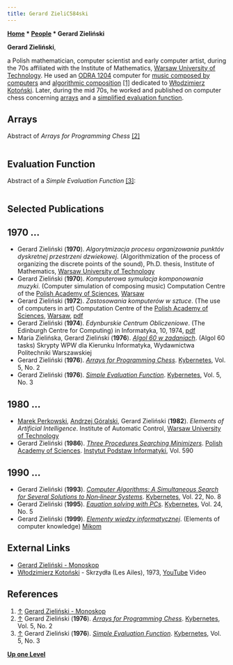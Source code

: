 ```yaml
---
title: Gerard ZieliC584ski
---
```

**[Home](Home "Home") * [People](People "People") * Gerard Zieliński**

**Gerard Zieliński**,

a Polish mathematician, computer scientist and early computer artist, during the 70s affiliated with the Institute of Mathematics, [Warsaw University of Technology](https://en.wikipedia.org/wiki/Warsaw_University_of_Technology).
He used an [ODRA 1204](https://en.wikipedia.org/wiki/Odra_%28computer%29) computer for [music composed by computers](https://en.wikipedia.org/wiki/Computer_music#Music_composed_and_performed_by_computers) and [algorithmic composition](https://en.wikipedia.org/wiki/Algorithmic_composition) <a id="cite-note-1" href="#cite-ref-1">[1]</a> dedicated to [Włodzimierz Kotoński](https://en.wikipedia.org/wiki/W%C5%82odzimierz_Koto%C5%84ski). Later, during the mid 70s, he worked and published on computer chess concerning [arrays](Array "Array") and a [simplified evaluation function](Simplified_Evaluation_Function "Simplified Evaluation Function").

## Arrays

Abstract of *Arrays for Programming Chess* <a id="cite-note-2" href="#cite-ref-2">[2]</a>

```C++A computer program depends strongly on [data structures](Data "Data") processed by it. For time optimization it is often sufficient to change only the data structures. There are 5 parts to a typical chess program: Game manager, [legal moves generator](Move_Generation "Move Generation"), [evaluation function](Evaluation "Evaluation"), [openings library](Opening_Book "Opening Book") and [algorithm for endings](Endgame_Tablebases "Endgame Tablebases"). [Arrays](Array "Array") play an important role in game managing, generating proper moves and evaluating the position. A properly chosen array form improves computer chess. 

```

## Evaluation Function

Abstract of a *Simple Evaluation Function* <a id="cite-note-3" href="#cite-ref-3">[3]</a>:

```C++The quality of chess programs is based on [tree searching](Search "Search") ; this limits computer chess development. Modern improvements are possible mainly by applying new concepts in a heuristic [evaluation](Evaluation "Evaluation") of a [chess position](Chess_Position "Chess Position"). While seeking optimal partial solutions to obtain general solutions, one is led to huge programs that solve only a small part of a chess problem. It seems that an optimistic approach is to look for a conceptionally simple and general [evaluation function](Evaluation_Function "Evaluation Function") which can be [improved](Automated_Tuning "Automated Tuning") by using a computer.

```

## Selected Publications

## 1970 ...

- Gerard Zieliński (**1970**). *Algorytmizacja procesu organizowania punktóv dyskretnej przestrzeni dzwiekowej*. (Algorithmization of the process of organizing the discrete points of the sound), Ph.D. thesis, Institute of Mathematics, [Warsaw University of Technology](https://en.wikipedia.org/wiki/Warsaw_University_of_Technology)
- Gerard Zieliński (**1970**). *Komputerowa symulacja komponowania muzyki*. (Computer simulation of composing music) Computation Centre of the [Polish Academy of Sciences](https://en.wikipedia.org/wiki/Polish_Academy_of_Sciences), [Warsaw](https://en.wikipedia.org/wiki/Warsaw)
- Gerard Zieliński (**1972**). *Zastosowania komputerów w sztuce*. (The use of computers in art) Computation Centre of the [Polish Academy of Sciences](https://en.wikipedia.org/wiki/Polish_Academy_of_Sciences), [Warsaw](https://en.wikipedia.org/wiki/Warsaw), [pdf](http://monoskop.org/images/3/35/Zielinski_Gerard_1972_Zastosowania_komputerow_w_sztuce.pdf)
- Gerard Zieliński (**1974**). *Edynburskie Centrum Obliczeniowe*. (The Edinburgh Centre for Computing) in Informatyka, 10, 1974, [pdf](http://delibra.bg.polsl.pl/Content/3890/Nr%2010_74.pdf)
- Maria Zielińska, Gerard Zieliński (**1976**). *[Algol 60 w zadaniach](https://integro.uph.edu.pl/integro/271800286988/zielinska-maria/algol-60-w-zadaniach)*. (Algol 60 tasks) Skrypty WPW dla Kierunku Informatyka, Wydawnictwa Politechniki Warszawskiej
- Gerard Zieliński (**1976**). *[Arrays for Programming Chess](https://www.emerald.com/insight/content/doi/10.1108/eb005412/full/html)*. [Kybernetes](https://www.emerald.com/insight/publication/issn/0368-492X), Vol. 5, No. 2
- Gerard Zieliński (**1976**). *[Simple Evaluation Function](https://www.emerald.com/insight/content/doi/10.1108/eb005425/full/html)*. [Kybernetes](https://www.emerald.com/insight/publication/issn/0368-492X), Vol. 5, No. 3

## 1980 ...

- [Marek Perkowski](https://scholar.google.com/citations?user=kbepCxoAAAAJ&hl=en), [Andrzej Góralski](https://pl.wikipedia.org/wiki/Andrzej_G%C3%B3ralski), Gerard Zieliński (**1982**). *Elements of Artificial Intelligence*. Institute of Automatic Control, [Warsaw University of Technology](https://en.wikipedia.org/wiki/Warsaw_University_of_Technology)
- Gerard Zieliński (**1986**). *[Three Procedures Searching Minimizers](https://www.worldcat.org/title/three-procedures-searching-minimizers/oclc/46058427)*. [Polish Academy of Sciences](https://en.wikipedia.org/wiki/Polish_Academy_of_Sciences). [Instytut Podstaw Informatyki](https://pl.wikipedia.org/wiki/Instytut_Podstaw_Informatyki_PAN), Vol. 590

## 1990 ...

- Gerard Zieliński (**1993**). *[Computer Algorithms: A Simultaneous Search for Several Solutions to Non‐linear Systems](https://www.emerald.com/insight/content/doi/10.1108/eb006006/full/html)*. [Kybernetes](https://www.emerald.com/insight/publication/issn/0368-492X), Vol. 22, No. 8
- Gerard Zieliński (**1995**). *[Equation solving with PCs](https://www.emerald.com/insight/content/doi/10.1108/03684929510091526/full/html)*. [Kybernetes](https://www.emerald.com/insight/publication/issn/0368-492X), Vol. 24, No. 5
- Gerard Zieliński (**1999**). *[Elementy wiedzy informatycznej](https://merlin.pl/elementy-wiedzy-informatycznej-gerard-zielinski/1415104/)*. (Elements of computer knowledge) [Mikom](http://pl.wikipedia.org/wiki/MIKOM)

## External Links

- [Gerard Zieliński - Monoskop](https://monoskop.org/Gerard_Zieli%C5%84ski)
- [Włodzimierz Kotoński](https://en.wikipedia.org/wiki/W%C5%82odzimierz_Koto%C5%84ski) - Skrzydła (Les Ailes), 1973, [YouTube](https://en.wikipedia.org/wiki/YouTube) Video

## References

1. <a id="cite-ref-1" href="#cite-note-1">↑</a> [Gerard Zieliński - Monoskop](http://monoskop.org/Gerard_Zieli%C5%84ski)
1. <a id="cite-ref-2" href="#cite-note-2">↑</a>  Gerard Zieliński (**1976**). *[Arrays for Programming Chess](https://www.emerald.com/insight/content/doi/10.1108/eb005412/full/html)*. [Kybernetes](https://www.emerald.com/insight/publication/issn/0368-492X), Vol. 5, No. 2
1. <a id="cite-ref-3" href="#cite-note-3">↑</a> Gerard Zieliński (**1976**). *[Simple Evaluation Function](https://www.emerald.com/insight/content/doi/10.1108/eb005425/full/html)*. [Kybernetes](https://www.emerald.com/insight/publication/issn/0368-492X), Vol. 5, No. 3

**[Up one Level](People "People")**

